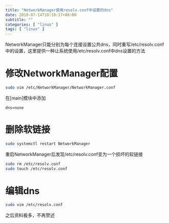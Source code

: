 ```yaml
---
title: "NetworkManager使用resolv.conf中设置的dns"
date: 2018-07-14T10:10:17+08:00
subtitle: ""
categories: [ "linux" ]
tags: [ "linux" ]
---
```


NetworkManager只能分别为每个连接设置公共dns，同时重写/etc/resolv.conf中的设置，这里提供一种让系统使用/etc/resolv.conf中dns设置的方法

# 修改NetworkManager配置
```bash
sudo vim /etc/NetworkManager/NetworkManager.conf
```
在[main]模块中添加
```config
dns=none
```

# 删除软链接
```bash
sudo systemctl restart NetworkManager
```
重启NetworkManager后发现/etc/resolv.conf变为一个损坏的软链接
```bash
sudo rm /etc/resolv.conf
sudo touch /etc/resolv.conf
```

# 编辑dns
```bash
sudo vim /etc/resolv.conf
```
之后资料极多，不再赘述
